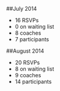 ##July 2014
- 16 RSVPs
- 0 on waiting list
- 8 coaches
- 7 participants


##August 2014
- 20 RSVPs
- 8 on waiting list
- 9 coaches
- 14 participants
